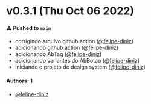 # v0.3.1 (Thu Oct 06 2022)

#### ⚠️ Pushed to `main`

- corrigindo arquivo github action ([@felipe-diniz](https://github.com/felipe-diniz))
- adicionando github action ([@felipe-diniz](https://github.com/felipe-diniz))
- adicionando AbTag ([@felipe-diniz](https://github.com/felipe-diniz))
- adicionando variantes do AbBotao ([@felipe-diniz](https://github.com/felipe-diniz))
- iniciando o projeto de design system ([@felipe-diniz](https://github.com/felipe-diniz))

#### Authors: 1

- [@felipe-diniz](https://github.com/felipe-diniz)
